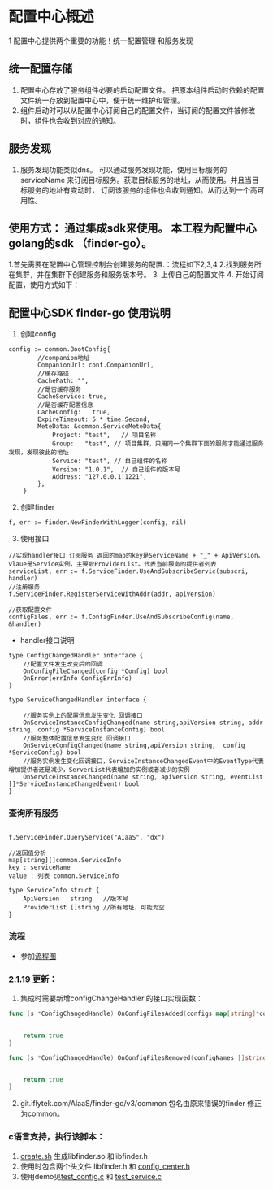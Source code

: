 # 配置中心概述
1 配置中心提供两个重要的功能！统一配置管理 和服务发现

## 统一配置存储
1. 配置中心存放了服务组件必要的启动配置文件。 把原本组件启动时依赖的配置文件统一存放到配置中心中，便于统一维护和管理。
2. 组件启动时可以从配置中心订阅自己的配置文件，当订阅的配置文件被修改时，组件也会收到对应的通知。

## 服务发现
1. 服务发现功能类似dns。 可以通过服务发现功能，使用目标服务的serviceName 来订阅目标服务。获取目标服务的地址，从而使用。并且当目标服务的地址有变动时，
订阅该服务的组件也会收到通知。从而达到一个高可用性。

## 使用方式： 通过集成sdk来使用。 本工程为配置中心golang的sdk （finder-go）。

1.首先需要在配置中心管理控制台创建服务的配置.：流程如下2,3,4
2.找到服务所在集群，并在集群下创建服务和服务版本号。
3. 上传自己的配置文件
4. 开始订阅配置，使用方式如下：
## 配置中心SDK finder-go 使用说明

1. 创建config

```
config := common.BootConfig{
		//companion地址
		CompanionUrl: conf.CompanionUrl,
		//缓存路径
		CachePath: "",
		//是否缓存服务
		CacheService: true,
		//是否缓存配置信息
		CacheConfig:   true,
		ExpireTimeout: 5 * time.Second,
		MeteData: &common.ServiceMeteData{
			Project: "test",   // 项目名称
			Group:   "test", // 项目集群，只用同一个集群下面的服务才能通过服务发现，发现彼此的地址
			Service: "test", // 自己组件的名称
			Version: "1.0.1",  // 自己组件的版本号
			Address: "127.0.0.1:1221",
		},
	}
```
2. 创建finder

```
f, err := finder.NewFinderWithLogger(config, nil)

```
3. 使用接口

```
//实现handler接口 订阅服务 返回的map的key是ServiceName + "_" + ApiVersion。 vlaue是Service实例，主要取ProviderList。代表当前服务的提供者列表
serviceList, err := f.ServiceFinder.UseAndSubscribeServic(subscri, handler)
//注册服务
f.ServiceFinder.RegisterServiceWithAddr(addr, apiVersion)

//获取配置文件
configFiles, err := f.ConfigFinder.UseAndSubscribeConfig(name, &handler)

```

* handler接口说明

```
type ConfigChangedHandler interface {
    //配置文件发生改变后的回调
	OnConfigFileChanged(config *Config) bool
	OnError(errInfo ConfigErrInfo)
}

type ServiceChangedHandler interface {

	//服务实例上的配置信息发生变化 回调接口
	OnServiceInstanceConfigChanged(name string,apiVersion string, addr string, config *ServiceInstanceConfig) bool
	//服务整体配置信息发生变化 回调接口
	OnServiceConfigChanged(name string,apiVersion string,  config *ServiceConfig) bool
	//服务实例发生变化回调接口，ServiceInstanceChangedEvent中的EventType代表增加提供者还是减少，ServerList代表增加的实例或者减少的实例
	OnServiceInstanceChanged(name string, apiVersion string, eventList []*ServiceInstanceChangedEvent) bool
}

```

###  查询所有服务

```

f.ServiceFinder.QueryService("AIaaS", "dx")

//返回值分析
map[string][]common.ServiceInfo 
key : serviceName
value : 列表 common.ServiceInfo 

type ServiceInfo struct {
	ApiVersion   string   //版本号
	ProviderList []string //所有地址，可能为空
}
```

### 流程
* 参加[流程图](https://git.iflytek.com/AIaaS/finder-go/v3/blob/master/%E9%85%8D%E7%BD%AE%E4%B8%AD%E5%BF%83%E6%B5%81%E7%A8%8B.png)

### 2.1.19 更新：

1. 集成时需要新增configChangeHandler 的接口实现函数：
````go
func (s *ConfigChangedHandle) OnConfigFilesAdded(configs map[string]*common.Config) bool {


	return true
}

func (s *ConfigChangedHandle) OnConfigFilesRemoved(configNames []string) bool {


	return true
}

````

2. git.iflytek.com/AIaaS/finder-go/v3/common 包名由原来错误的finder 修正为common。


###  c语言支持，执行该脚本：
1. [create.sh](./cgo/create.sh) 生成libfinder.so  和libfinder.h 
2. 使用时包含两个头文件 libfinder.h 和 [config_center.h](./cgo/config_center.h)
3. 使用demo见[test_config.c](./cgo/example/test_config.c) 和 [test_service.c](./cgo/example/test_service.c) 



